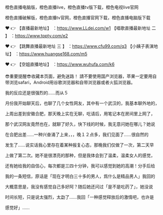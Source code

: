 橙色直播电脑版，橙色直播live，橙色直播tv版下载，橙色电视live官网

橙色直播破解版，橙色直播tv官网，橙色直播官网下载，橙色直播电脑版下载 

❤️ 👉 【直播最新地址】 ：https://www.LLdei.com/w1
【唱歌直播最新地址 二 】 ：https://www.tppty.com/e2

❤️ 👉 【跳舞直播最新地址  三 】 ：https://www.cfu99.com/q3
 【小姨子表演地址】 ：https://www.huangse168.com/m5

❤️ 👉 【空姐直播地址】 ：https://www.wuhufa.com/k6

😎重要提醒😎收藏本页面，避免迷路！
請不要使用国产浏览器，苹果一定要用自带浏览safari，Android用谷歌浏览器和自带浏览器或者火狐浏览器。

我的反应还是很强烈的……而从５

月份我开始聊天后，也聊了几个女性网友，其中有一个武汉的，我基本聊外地的，

上周出差到安徽合肥，那天晚上实在无聊，吃请后，用笔记本在房间里上网了，

那个武汉网友竟然也在，就聊了好久，快下线的时候，我无意问她在哪儿？她说

在合肥出差……一种兴奋涌了上来，，，晚１２点多，我们见面了……很自然的

发生了……说实话我心里存在着某种报复心态，那晚我们仅做了一次，第二天早

上做了第二次。她不是很漂亮的那种，但是我体会到了温柔，温柔女人的感觉，

还有她给我的自信心，每次都是三四十分钟，我可以感觉到她的高潮！分手后给

我的一条短信，原话是「现在才明白三十多的男人，爲什么是精品男人」我回的

大概意思是，我没有感觉自己多好阿？随后她还问过「是不是吃药了」，她没说

时间长短，只是说太强烈，太勐了……我回「一种感觉释放后的激情吧，也许是

感觉好」……
